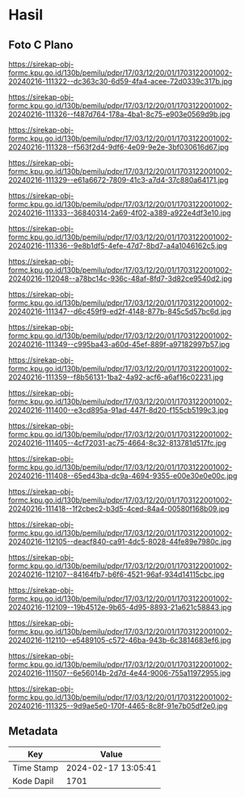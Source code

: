 # Hasil

## Foto C Plano

https://sirekap-obj-formc.kpu.go.id/130b/pemilu/pdpr/17/03/12/20/01/1703122001002-20240216-111322--dc363c30-6d59-4fa4-acee-72d0339c317b.jpg

https://sirekap-obj-formc.kpu.go.id/130b/pemilu/pdpr/17/03/12/20/01/1703122001002-20240216-111326--f487d764-178a-4ba1-8c75-e903e0569d9b.jpg

https://sirekap-obj-formc.kpu.go.id/130b/pemilu/pdpr/17/03/12/20/01/1703122001002-20240216-111328--f563f2d4-9df6-4e09-9e2e-3bf030616d67.jpg

https://sirekap-obj-formc.kpu.go.id/130b/pemilu/pdpr/17/03/12/20/01/1703122001002-20240216-111329--e61a6672-7809-41c3-a7d4-37c880a64171.jpg

https://sirekap-obj-formc.kpu.go.id/130b/pemilu/pdpr/17/03/12/20/01/1703122001002-20240216-111333--36840314-2a69-4f02-a389-a922e4df3e10.jpg

https://sirekap-obj-formc.kpu.go.id/130b/pemilu/pdpr/17/03/12/20/01/1703122001002-20240216-111336--9e8b1df5-4efe-47d7-8bd7-a4a1046162c5.jpg

https://sirekap-obj-formc.kpu.go.id/130b/pemilu/pdpr/17/03/12/20/01/1703122001002-20240216-112048--a78bc14c-936c-48af-8fd7-3d82ce9540d2.jpg

https://sirekap-obj-formc.kpu.go.id/130b/pemilu/pdpr/17/03/12/20/01/1703122001002-20240216-111347--d6c459f9-ed2f-4148-877b-845c5d57bc6d.jpg

https://sirekap-obj-formc.kpu.go.id/130b/pemilu/pdpr/17/03/12/20/01/1703122001002-20240216-111349--c995ba43-a60d-45ef-889f-a97182997b57.jpg

https://sirekap-obj-formc.kpu.go.id/130b/pemilu/pdpr/17/03/12/20/01/1703122001002-20240216-111359--f8b56131-1ba2-4a92-acf6-a6af16c02231.jpg

https://sirekap-obj-formc.kpu.go.id/130b/pemilu/pdpr/17/03/12/20/01/1703122001002-20240216-111400--e3cd895a-91ad-447f-8d20-f155cb5199c3.jpg

https://sirekap-obj-formc.kpu.go.id/130b/pemilu/pdpr/17/03/12/20/01/1703122001002-20240216-111405--4cf72031-ac75-4664-8c32-813781d517fc.jpg

https://sirekap-obj-formc.kpu.go.id/130b/pemilu/pdpr/17/03/12/20/01/1703122001002-20240216-111408--65ed43ba-dc9a-4694-9355-e00e30e0e00c.jpg

https://sirekap-obj-formc.kpu.go.id/130b/pemilu/pdpr/17/03/12/20/01/1703122001002-20240216-111418--1f2cbec2-b3d5-4ced-84a4-00580f168b09.jpg

https://sirekap-obj-formc.kpu.go.id/130b/pemilu/pdpr/17/03/12/20/01/1703122001002-20240216-112105--deacf840-ca91-4dc5-8028-44fe89e7980c.jpg

https://sirekap-obj-formc.kpu.go.id/130b/pemilu/pdpr/17/03/12/20/01/1703122001002-20240216-112107--84164fb7-b6f6-4521-96af-934d14115cbc.jpg

https://sirekap-obj-formc.kpu.go.id/130b/pemilu/pdpr/17/03/12/20/01/1703122001002-20240216-112109--19b4512e-9b65-4d95-8893-21a621c58843.jpg

https://sirekap-obj-formc.kpu.go.id/130b/pemilu/pdpr/17/03/12/20/01/1703122001002-20240216-112110--e5489105-c572-46ba-943b-6c3814683ef6.jpg

https://sirekap-obj-formc.kpu.go.id/130b/pemilu/pdpr/17/03/12/20/01/1703122001002-20240216-111507--6e56014b-2d7d-4e44-9006-755a11972955.jpg

https://sirekap-obj-formc.kpu.go.id/130b/pemilu/pdpr/17/03/12/20/01/1703122001002-20240216-111325--9d9ae5e0-170f-4465-8c8f-91e7b05df2e0.jpg


## Metadata

| Key        | Value               |
| ---------- | ------------------- |
| Time Stamp | 2024-02-17 13:05:41 |
| Kode Dapil | 1701                |



